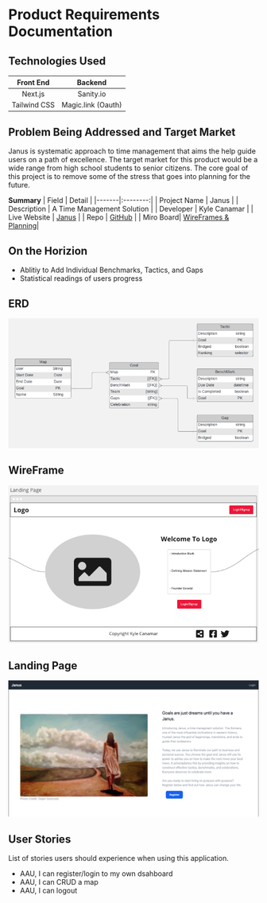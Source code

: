 # Product Requirements Documentation

## Technologies Used
| Front End | Backend |
|:------:|:------:|
|Next.js|Sanity.io|
|Tailwind CSS|Magic.link (Oauth)|

## Problem Being Addressed and Target Market

Janus is systematic approach to time management that aims the help guide users on a path of excellence. The target market for this product would be a wide range from high school students to senior citizens. The core goal of this project is to remove some of the stress that goes into planning for the future. 

**Summary**
| Field | Detail |
|-------|:--------:|
| Project Name | Janus |
| Description | A Time Management Solution |
| Developer | Kyle Canamar |
| Live Website | [Janus](https://capstone-ga.vercel.app/) |
| Repo | [GitHub](https://github.com/kcanamar/capstone-ga) |
| Miro Board| [WireFrames & Planning](https://miro.com/app/board/uXjVOgupON0=/?share_link_id=956899754665)|

## On the Horizion

- Ablitiy to Add Individual Benchmarks, Tactics, and Gaps
- Statistical readings of users progress 
## ERD
![ERD](./public/images/_erd.png)
## WireFrame
![WireFrame](./public/images/_wireframe.png)
## Landing Page

![Landing](./public/images/_landingss.png)

## User Stories

List of stories users should experience when using this application.

- AAU, I can register/login to my own dsahboard
- AAU, I can CRUD a map
- AAU, I can logout
